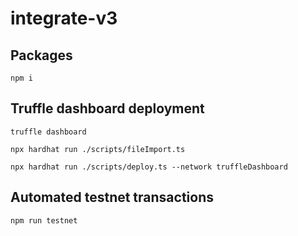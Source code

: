 # integrate-v3

## Packages

```console
npm i
```

## Truffle dashboard deployment

```console
truffle dashboard
```

```console
npx hardhat run ./scripts/fileImport.ts
```

```console
npx hardhat run ./scripts/deploy.ts --network truffleDashboard
```

## Automated testnet transactions

```
npm run testnet
```
